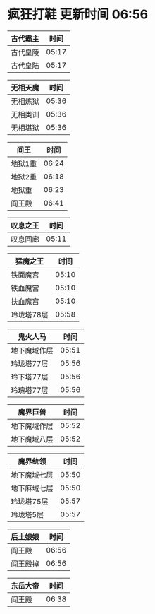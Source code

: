 # 疯狂打鞋 更新时间 06:56

| 古代霸主   | 时间    |
|--------|-------|
| 古代皇陵 | 05:17 |
| 古代皇陆 | 05:17 |

| 无相天魔   | 时间    |
|--------|-------|
| 无相炼狱 | 05:36 |
| 无相类训 | 05:36 |
| 无相堪狱 | 05:36 |

| 间王   | 时间    |
|--------|-------|
| 地狱1重 | 06:24 |
| 地狱2重 | 06:18 |
| 地狱重 | 06:23 |
| 阎王殿 | 06:41 |

| 叹息之王   | 时间    |
|--------|-------|
| 叹息回廊 | 05:11 |

| 猛魔之王   | 时间    |
|--------|-------|
| 铁面魔宫 | 05:10 |
| 铁血魔宫 | 05:10 |
| 扶血魔宫 | 05:10 |
| 玲珑塔78层 | 05:58 |

| 鬼火人马   | 时间    |
|--------|-------|
| 地下魔域作层 | 05:51 |
| 玲珑塔77层 | 05:56 |
| 玲下塔77层 | 05:56 |
| 玲瑰塔77层 | 05:56 |

| 魔界巨兽   | 时间    |
|--------|-------|
| 地下魔域作层 | 05:52 |
| 地下魔域八层 | 05:52 |

| 魔界统领   | 时间    |
|--------|-------|
| 地下魔域七层 | 05:50 |
| 地下麻域七层 | 05:50 |
| 玲珑塔75层 | 05:57 |
| 玲珑塔5层 | 05:57 |

| 后土娘娘   | 时间    |
|--------|-------|
| 阎王殿 | 06:56 |
| 阎王殿掉 | 06:56 |

| 东岳大帝   | 时间    |
|--------|-------|
| 阎王殿 | 06:38 |